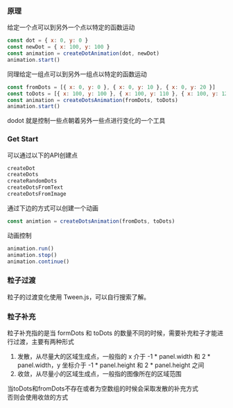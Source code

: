 ### 原理

给定一个点可以到另外一个点以特定的函数运动

``` js
const dot = { x: 0, y: 0 }
const newDot = { x: 100, y: 100 }
const animation = createDotAnimation(dot, newDot)
animation.start()
```

同理给定一组点可以到另外一组点以特定的函数运动

``` js
const fromDots = [{ x: 0, y: 0 }, { x: 0, y: 10 }, { x: 0, y: 20 }]
const toDots = [{ x: 100, y: 100 }, { x: 100, y: 110 }, { x: 100, y: 120 }]
const animation = createDotsAnimation(fromDots, toDots)
animation.start()
```

dodot 就是控制一些点朝着另外一些点进行变化的一个工具

### Get Start
可以通过以下的API创建点
``` js
createDot
createDots
createRandomDots
createDotsFromText
createDotsFromImage
```

通过下边的方式可以创建一个动画
``` js
const animtion = createDotsAnimation(fromDots, toDots)
```

动画控制
``` js
animation.run()
animation.stop()
animation.continue()
```

### 粒子过渡

粒子的过渡变化使用 Tween.js，可以自行搜索了解。

### 粒子补充

粒子补充指的是当 formDots 和 toDots 的数量不同的时候，需要补充粒子才能进行过渡，主要有两种形式

1. 发散，从尽量大的区域生成点，一般指的 x 介于 -1 * panel.width 和 2 * panel.width，y 坐标介于 -1 * panel.height 和 2 * panel.height 之间  
2. 收敛，从尽量小的区域生成点，一般指的图像所在的区域范围

当toDots和fromDots不存在或者为空数组的时候会采取发散的补充方式  
否则会使用收敛的方式

